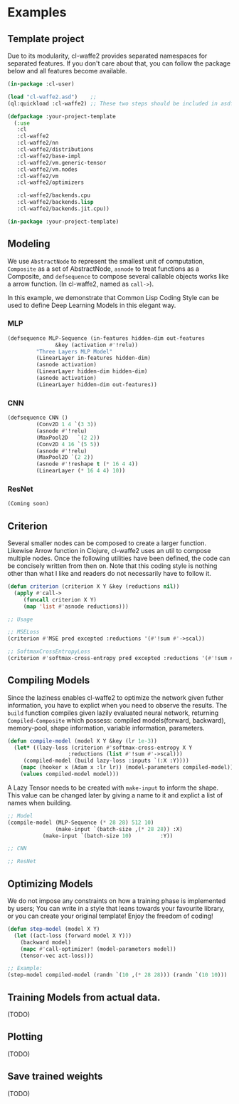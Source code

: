 
# Examples

## Template project

Due to its modularity, cl-waffe2 provides separated namespaces for separated features. If you don't care about that, you can follow the package below and all features become available.

```lisp
(in-package :cl-user)

(load "cl-waffe2.asd")    ;;
(ql:quickload :cl-waffe2) ;; These two steps should be included in asdf configuration.

(defpackage :your-project-template
  (:use
   :cl
   :cl-waffe2
   :cl-waffe2/nn
   :cl-waffe2/distributions
   :cl-waffe2/base-impl
   :cl-waffe2/vm.generic-tensor
   :cl-waffe2/vm.nodes
   :cl-waffe2/vm
   :cl-waffe2/optimizers

   :cl-waffe2/backends.cpu
   :cl-waffe2/backends.lisp
   :cl-waffe2/backends.jit.cpu))

(in-package :your-project-template)
```

## Modeling

We use `AbstractNode` to represent the smallest unit of computation, `Composite` as a set of AbstractNode, `asnode` to treat functions as a Composite, and `defsequence` to compose several callable objects works like a arrow function. (In cl-waffe2, named as `call->`).

In this example, we demonstrate that Common Lisp Coding Style can be used to define Deep Learning Models in this elegant way.

### MLP

```lisp
(defsequence MLP-Sequence (in-features hidden-dim out-features
			   &key (activation #'!relu))
	     "Three Layers MLP Model"
	     (LinearLayer in-features hidden-dim)
	     (asnode activation)
	     (LinearLayer hidden-dim hidden-dim)
	     (asnode activation)
	     (LinearLayer hidden-dim out-features))
```

### CNN

```lisp
(defsequence CNN ()
	     (Conv2D 1 4 `(3 3))
	     (asnode #'!relu)     
	     (MaxPool2D   `(2 2))
	     (Conv2D 4 16 `(5 5))
	     (asnode #'!relu)
	     (MaxPool2D `(2 2))
	     (asnode #'!reshape t (* 16 4 4)) 
	     (LinearLayer (* 16 4 4) 10))
```

### ResNet

```lisp
(Coming soon)
```

## Criterion

Several smaller nodes can be composed to create a larger function. Likewise Arrow function in Clojure, cl-waffe2 uses an util to compose multiple nodes. Once the following utilities have been defined, the code can be concisely written from then on. Note that this coding style is nothing other than what I like and readers do not necessarily have to follow it.

```lisp
(defun criterion (criterion X Y &key (reductions nil))
  (apply #'call->
	 (funcall criterion X Y)
	 (map 'list #'asnode reductions)))
```

```lisp
;; Usage

;; MSELoss
(criterion #'MSE pred excepted :reductions '(#'!sum #'->scal))

;; SoftmaxCrossEntropyLoss
(criterion #'softmax-cross-entropy pred excepted :reductions '(#'!sum #'->scal))
```

## Compiling Models

Since the laziness enables cl-waffe2 to optimize the network given futher information, you have to explict when you need to observe the results. The `build` function compiles given lazily evaluated neural network, returning `Compiled-Composite` which possess: compiled models(forward, backward), memory-pool, shape information, variable information, parameters.

```lisp
(defun compile-model (model X Y &key (lr 1e-3))
  (let* ((lazy-loss (criterion #'softmax-cross-entropy X Y			       
			       :reductions (list #'!sum #'->scal)))
	 (compiled-model (build lazy-loss :inputs `(:X :Y))))
    (mapc (hooker x (Adam x :lr lr)) (model-parameters compiled-model))
    (values compiled-model model)))
```

A Lazy Tensor needs to be created with `make-input` to inform the shape. This value can be changed later by giving a name to it and explict a list of names when building.

```lisp
;; Model
(compile-model (MLP-Sequence (* 28 28) 512 10)
               (make-input `(batch-size ,(* 28 28)) :X)
	       (make-input `(batch-size 10)         :Y))

;; CNN

;; ResNet

```

## Optimizing Models

We do not impose any constraints on how a training phase is implemented by users; You can write in a style that leans towards your favourite library, or you can create your original template! Enjoy the freedom of coding!

```lisp
(defun step-model (model X Y)
  (let ((act-loss (forward model X Y)))
    (backward model)
    (mapc #'call-optimizer! (model-parameters model))
    (tensor-vec act-loss)))

;; Example:
(step-model compiled-model (randn `(10 ,(* 28 28))) (randn `(10 10)))
```

## Training Models from actual data.

(TODO)

## Plotting

(TODO)

## Save trained weights

(TODO)